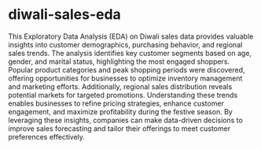 # diwali-sales-eda
This Exploratory Data Analysis (EDA) on Diwali sales data provides valuable insights into customer demographics, purchasing behavior, and regional sales trends. The analysis identifies key customer segments based on age, gender, and marital status, highlighting the most engaged shoppers. Popular product categories and peak shopping periods were discovered, offering opportunities for businesses to optimize inventory management and marketing efforts. Additionally, regional sales distribution reveals potential markets for targeted promotions. Understanding these trends enables businesses to refine pricing strategies, enhance customer engagement, and maximize profitability during the festive season. By leveraging these insights, companies can make data-driven decisions to improve sales forecasting and tailor their offerings to meet customer preferences effectively.
